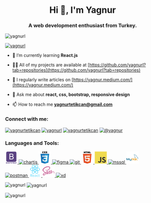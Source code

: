 <h1 align="center">Hi 👋, I'm Yagnur</h1>
<h3 align="center">A web development enthusiast from Turkey.</h3>

<p align="left"> <img src="https://komarev.com/ghpvc/?username=yagnurl&label=Profile%20views&color=0e75b6&style=flat" alt="yagnurl" /> </p>

<p align="left"> <a href="https://github.com/ryo-ma/github-profile-trophy"><img src="https://github-profile-trophy.vercel.app/?username=yagnurl" alt="yagnurl" /></a> </p>

- 🌱 I’m currently learning **React.js**

- 👨‍💻 All of my projects are available at [https://github.com/yagnurl?tab=repositories](https://github.com/yagnurl?tab=repositories)

- 📝 I regularly write articles on [https://yagnur.medium.com/](https://yagnur.medium.com/)

- 💬 Ask me about **react, css, bootstrap, responsive design**

- 📫 How to reach me **yagnurtetikcan@gmail.com**

<h3 align="left">Connect with me:</h3>
<p align="left">
<a href="https://linkedin.com/in/yagnurtetikcan" target="blank"><img align="center" src="https://raw.githubusercontent.com/rahuldkjain/github-profile-readme-generator/master/src/images/icons/Social/linked-in-alt.svg" alt="yagnurtetikcan" height="30" width="40" /></a>
<a href="https://codesandbox.com/yagnurl" target="blank"><img align="center" src="https://cdn.jsdelivr.net/npm/simple-icons@3.0.1/icons/codesandbox.svg" alt="yagnurl" height="30" width="40" /></a>
<a href="https://dribbble.com/yagnurtetikcan" target="blank"><img align="center" src="https://raw.githubusercontent.com/rahuldkjain/github-profile-readme-generator/master/src/images/icons/Social/dribbble.svg" alt="yagnurtetikcan" height="30" width="40" /></a>
<a href="https://medium.com/@yagnur" target="blank"><img align="center" src="https://raw.githubusercontent.com/rahuldkjain/github-profile-readme-generator/master/src/images/icons/Social/medium.svg" alt="@yagnur" height="30" width="40" /></a>
</p>

<h3 align="left">Languages and Tools:</h3>
<p align="left"> <a href="https://getbootstrap.com" target="_blank"> <img src="https://raw.githubusercontent.com/devicons/devicon/master/icons/bootstrap/bootstrap-plain-wordmark.svg" alt="bootstrap" width="40" height="40"/> </a> <a href="https://www.chartjs.org" target="_blank"> <img src="https://www.chartjs.org/media/logo-title.svg" alt="chartjs" width="40" height="40"/> </a> <a href="https://www.w3schools.com/css/" target="_blank"> <img src="https://raw.githubusercontent.com/devicons/devicon/master/icons/css3/css3-original-wordmark.svg" alt="css3" width="40" height="40"/> </a> <a href="https://www.figma.com/" target="_blank"> <img src="https://www.vectorlogo.zone/logos/figma/figma-icon.svg" alt="figma" width="40" height="40"/> </a> <a href="https://git-scm.com/" target="_blank"> <img src="https://www.vectorlogo.zone/logos/git-scm/git-scm-icon.svg" alt="git" width="40" height="40"/> </a> <a href="https://www.w3.org/html/" target="_blank"> <img src="https://raw.githubusercontent.com/devicons/devicon/master/icons/html5/html5-original-wordmark.svg" alt="html5" width="40" height="40"/> </a> <a href="https://developer.mozilla.org/en-US/docs/Web/JavaScript" target="_blank"> <img src="https://raw.githubusercontent.com/devicons/devicon/master/icons/javascript/javascript-original.svg" alt="javascript" width="40" height="40"/> </a> <a href="https://www.microsoft.com/en-us/sql-server" target="_blank"> <img src="https://www.svgrepo.com/show/303229/microsoft-sql-server-logo.svg" alt="mssql" width="40" height="40"/> </a> <a href="https://www.mysql.com/" target="_blank"> <img src="https://raw.githubusercontent.com/devicons/devicon/master/icons/mysql/mysql-original-wordmark.svg" alt="mysql" width="40" height="40"/> </a> <a href="https://postman.com" target="_blank"> <img src="https://www.vectorlogo.zone/logos/getpostman/getpostman-icon.svg" alt="postman" width="40" height="40"/> </a> <a href="https://reactjs.org/" target="_blank"> <img src="https://raw.githubusercontent.com/devicons/devicon/master/icons/react/react-original-wordmark.svg" alt="react" width="40" height="40"/> </a> <a href="https://sass-lang.com" target="_blank"> <img src="https://raw.githubusercontent.com/devicons/devicon/master/icons/sass/sass-original.svg" alt="sass" width="40" height="40"/> </a> <a href="https://www.adobe.com/products/xd.html" target="_blank"> <img src="https://cdn.worldvectorlogo.com/logos/adobe-xd.svg" alt="xd" width="40" height="40"/> </a> </p>

<p><img align="left" src="https://github-readme-stats.vercel.app/api/top-langs?username=yagnurl&show_icons=true&locale=en&layout=compact" alt="yagnurl" /></p>

<p>&nbsp;<img align="center" src="https://github-readme-stats.vercel.app/api?username=yagnurl&show_icons=true&locale=en" alt="yagnurl" /></p>

<p><img align="center" src="https://github-readme-streak-stats.herokuapp.com/?user=yagnurl&" alt="yagnurl" /></p>
